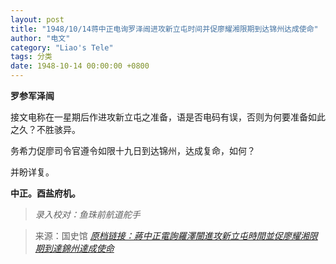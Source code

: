 ```yaml
---
layout: post
title: "1948/10/14蒋中正电询罗泽闿进攻新立屯时间并促廖耀湘限期到达锦州达成使命"
author: "电文"
category: "Liao's Tele"
tags: 分类
date: 1948-10-14 00:00:00 +0800
---
```

**罗参军泽闿**

接文电称在一星期后作进攻新立屯之准备，语是否电码有误，否则为何要准备如此之久？不胜骇异。

务希力促廖司令官遵令如限十九日到达锦州，达成复命，如何？

并盼详复。

**中正。酉盐府机。**

> *录入校对：鱼珠前航道舵手*

> 来源：国史馆 [*原档链接：蔣中正電詢羅澤闓進攻新立屯時間並促廖耀湘限期到達錦州達成使命*](https://ahonline.drnh.gov.tw/index.php?act=Display/image/5885990cCVwzS5#eal)
